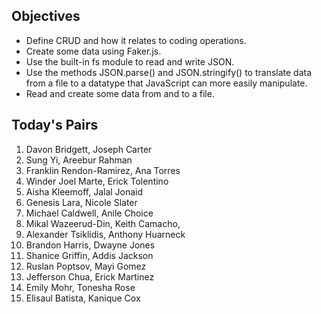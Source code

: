 
## Objectives
- Define CRUD and how it relates to coding operations.
- Create some data using Faker.js.
- Use the built-in fs module to read and write JSON.
- Use the methods JSON.parse() and JSON.stringify() to translate data from a file to a datatype that JavaScript can more easily manipulate.
- Read and create some data from and to a file.

## Today's Pairs
1. Davon Bridgett, Joseph Carter
2. Sung Yi, Areebur Rahman
3. Franklin Rendon-Ramirez, Ana Torres
4. Winder Joel Marte, Erick Tolentino
5.  Aisha Kleemoff, Jalal Jonaid
6. Genesis Lara,  Nicole Slater
7. Michael Caldwell, Anile Choice
8. Mikal Wazeerud-Din, Keith Camacho, 
9. Alexander Tsiklidis, Anthony Huarneck
10. Brandon Harris, Dwayne Jones
11. Shanice Griffin, Addis Jackson
12. Ruslan Poptsov, Mayi Gomez
13. Jefferson Chua, Erick Martinez
14. Emily Mohr, Tonesha Rose
15. Elisaul Batista, Kanique Cox